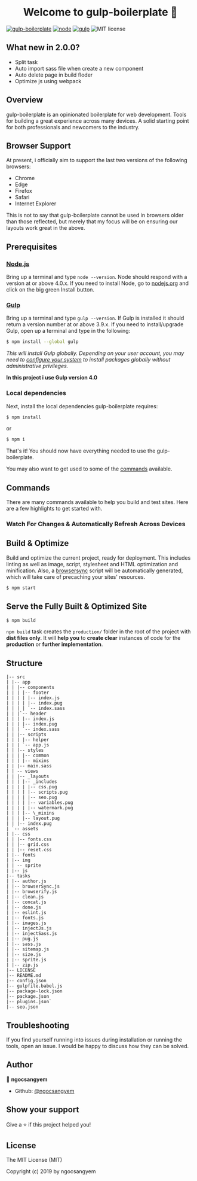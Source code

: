 <h1 align="center">Welcome to gulp-boilerplate 👋</h1>

[![gulp-boilerplate](https://img.shields.io/badge/version-2.0.0-orange.svg?cacheSeconds=2592000)](https://github.com/ngocsangyem/HTML-Build-Tool)
[![node](https://img.shields.io/badge/node-%3E%3D10.x.x-green.svg)](https://nodejs.org/en/)
[![gulp](https://img.shields.io/badge/gulp-4.0.0-red.svg)](https://gulpjs.com/)
![MIT license](https://img.shields.io/github/license/ngocsangyem/HTML-Build-Tool.svg)

## What new in 2.0.0?

-   Split task
-   Auto import sass file when create a new component
-   Auto delete page in build floder
-   Optimize js using webpack

## Overview

gulp-boilerplate is an opinionated boilerplate for web development. Tools for building a great experience across many devices. A solid starting point for both professionals and newcomers to the industry.

## Browser Support

At present, i officially aim to support the last two versions of the following browsers:

-   Chrome
-   Edge
-   Firefox
-   Safari
-   Internet Explorer

This is not to say that gulp-boilerplate cannot be used in browsers older than those reflected, but merely that my focus will be on ensuring our layouts work great in the above.

## Prerequisites

### [Node.js](https://nodejs.org)

Bring up a terminal and type `node --version`.
Node should respond with a version at or above 4.0.x.
If you need to install Node, go to [nodejs.org](https://nodejs.org) and click on the big green Install button.

### [Gulp](http://gulpjs.com)

Bring up a terminal and type `gulp --version`.
If Gulp is installed it should return a version number at or above 3.9.x.
If you need to install/upgrade Gulp, open up a terminal and type in the following:

```sh
$ npm install --global gulp
```

_This will install Gulp globally. Depending on your user account, you may need to [configure your system](https://github.com/sindresorhus/guides/blob/master/npm-global-without-sudo.md) to install packages globally without administrative privileges._

**In this project i use Gulp version 4.0**

### Local dependencies

Next, install the local dependencies gulp-boilerplate requires:

```sh
$ npm install
```

or

```sh
$ npm i
```

That's it! You should now have everything needed to use the gulp-boilerplate.

You may also want to get used to some of the [commands](#commands) available.

## Commands

There are many commands available to help you build and test sites. Here are a few highlights to get started with.

### Watch For Changes & Automatically Refresh Across Devices

## Build & Optimize

Build and optimize the current project, ready for deployment.
This includes linting as well as image, script, stylesheet and HTML optimization and minification.
Also, a [browsersync](https://browsersync.io/)
script will be automatically generated, which will take care of precaching your sites' resources.

```sh
$ npm start
```

## Serve the Fully Built & Optimized Site

```sh
$ npm build
```

`npm build` task creates the `production/` folder in the root of the project with **dist files only**. It will **help you** to **create clear** instances of code for the **production** or **further implementation**.

## Structure

```
|-- src
| |-- app
| | |-- components
| | | |-- footer
| | | | |-- index.js
| | | | |-- index.pug
| | | | `-- index.sass
| | |`-- header
| | | |-- index.js
| | | |-- index.pug
| | | `-- index.sass
| | |-- scripts
| | | |-- helper
| | | `-- app.js
| | |-- styles
| | | |-- common
| | | |-- mixins
| | |-- main.sass
| | -- views
| | |-- _layouts
| | | |-- _includes
| | | | |-- css.pug
| | | | |-- scripts.pug
| | | | |-- seo.pug
| | | | |-- variables.pug
| | | | |-- watermark.pug
| | | |-- \_mixins
| | | |-- layout.pug
| | |-- index.pug
| `-- assets
| |-- css
| | |-- fonts.css
| | |-- grid.css
| | |-- reset.css
| |-- fonts
| |-- img
| | -- sprite
| |-- js
|-- tasks
| |-- author.js
| |-- browserSync.js
| |-- browserify.js
| |-- clean.js
| |-- concat.js
| |-- done.js
| |-- eslint.js
| |-- fonts.js
| |-- images.js
| |-- injectJs.js
| |-- injectSass.js
| |-- pug.js
| |-- sass.js
| |-- sitemap.js
| |-- size.js
| |-- sprite.js
| |-- zip.js
|-- LICENSE
|-- README.md
|-- config.json
|-- gulpfile.babel.js
|-- package-lock.json
|-- package.json
|-- plugins.json`
|-- seo.json
```

## Troubleshooting

If you find yourself running into issues during installation or running the tools, open an issue. I would be happy to discuss how they can be solved.

## Author

👤 **ngocsangyem**

-   Github: [@ngocsangyem](https://github.com/ngocsangyem)

## Show your support

Give a ⭐️ if this project helped you!

## License

The MIT License (MIT)

Copyright (c) 2019 by ngocsangyem
